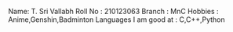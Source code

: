 Name: T. Sri Vallabh
Roll No : 210123063
Branch : MnC
Hobbies : Anime,Genshin,Badminton
Languages I am good at : C,C++,Python